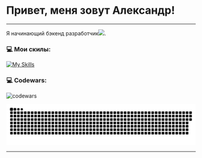 # Привет, меня зовут Александр!

---
Я начинающий бэкенд разработчик<img src="https://media.giphy.com/media/WUlplcMpOCEmTGBtBW/giphy.gif" width="30px">. 

### 💻 Мои скилы:
[![My Skills](https://skillicons.dev/icons?i=py,django,html,css,js,postman,sqlite,linux,git,github)](https://skillicons.dev)

### 💻 Codewars:

![codewars](https://www.codewars.com/users/jforsety/badges/large)

<p align="center">
 <img width="600" src="assets/github-snake.svg" alt="snake"/>
</p>

---


